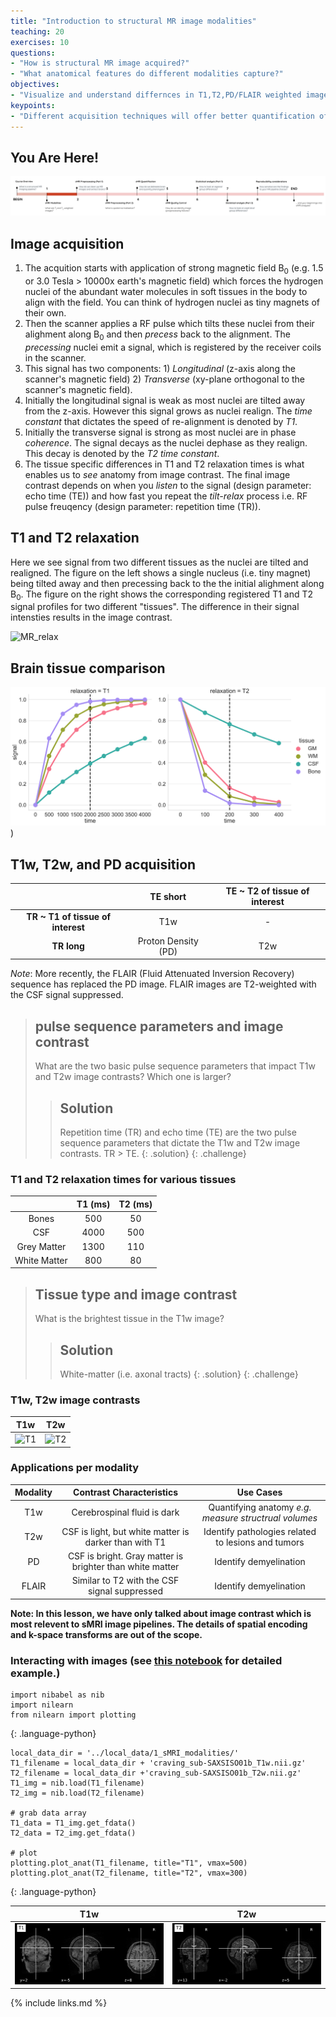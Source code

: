 ```yaml
---
title: "Introduction to structural MR image modalities"
teaching: 20
exercises: 10
questions:
- "How is structural MR image acquired?"
- "What anatomical features do different modalities capture?"
objectives:
- "Visualize and understand differnces in T1,T2,PD/FLAIR weighted images."
keypoints:
- "Different acquisition techniques will offer better quantification of specific brain tissues"
---
```

## You Are Here!
![course_flow](../fig/episode_1/Course_flow_1.png)


## Image acquisition
1. The acquition starts with application of strong magnetic field B<sub>0</sub> (e.g. 1.5 or 3.0 Tesla > 10000x earth's magnetic field) which forces the hydrogen nuclei of the abundant water molecules in soft tissues in the body to align with the field. You can think of hydrogen nuclei as tiny magnets of their own. 
2. Then the scanner applies a RF pulse which tilts these nuclei from their alighment along B<sub>0</sub> and then _precess_ back to the alignment. The _precessing_ nuclei emit a signal, which is registered by the receiver coils in the scanner. 
3. This signal has two components: 1) _Longitudinal_ (z-axis along the scanner's magnetic field) 2) _Transverse_ (xy-plane orthogonal to the scanner's magnetic field). 
4. Initially the longitudinal signal is weak as most nuclei are tilted away from the z-axis. However this signal grows as nuclei realign. The _time constant_ that dictates the speed of re-alignment is denoted by _T1_. 
5. Initially the transverse signal is strong as most nuclei are in phase _coherence_. The signal decays as the nuclei dephase as they realign. This decay is denoted by the _T2 time constant_. 
7. The tissue specific differences in T1 and T2 relaxation times is what enables us to _see_ anatomy from image contrast. The final image contrast depends on when you _listen_ to the signal (design parameter: echo time (TE)) and how fast you repeat the _tilt-relax_ process i.e. RF pulse freuqency (design parameter: repetition time (TR)). 


## T1 and T2 relaxation
Here we see signal from two different tissues as the nuclei are tilted and realigned. 
The figure on the left shows a single nucleus (i.e. tiny magnet) being tilted away and then precessing back to the the initial alighment along B<sub>0</sub>. The figure on the right shows the corresponding registered T1 and T2 signal profiles for two different "tissues". The difference in their signal intensties results in the image contrast. 

![MR_relax](https://user-images.githubusercontent.com/7978607/112332334-08750c80-8c90-11eb-90fc-33956c037a1c.gif)

## Brain tissue comparison

![relax_tissue_contrast](../fig/episode_1/relax_tissue_contrast.png))

## T1w, T2w, and PD acquisition

|                | TE short      | TE ~ T2 of tissue of interest|
| :-------------: | :----------: | :-----------: |
| **TR ~ T1 of tissue of interest**  |   T1w | - |
| **TR long**  | Proton Density (PD) | T2w |

_Note_: More recently, the FLAIR (Fluid Attenuated Inversion Recovery) sequence has replaced the PD image. FLAIR images are T2-weighted with the CSF signal suppressed.

> ## pulse sequence parameters and image contrast
>
> What are the two basic pulse sequence parameters that impact T1w and T2w image contrasts? Which one is larger? 
>
> > ## Solution
> >
> > Repetition time (TR) and echo time (TE) are the two pulse sequence parameters that dictate the T1w and T2w image contrasts. 
> > TR > TE.
> {: .solution}
{: .challenge}


### T1 and T2 relaxation times for various tissues

|                | T1 (ms)      | T2 (ms)     |
| :-------------: | :----------: | :-----------: |
|  Bones | 500   | 50    |
|  CSF | 4000   | 500    |
|  Grey Matter | 1300   | 110    |
|  White Matter   | 800 | 80 |


> ## Tissue type and image contrast
>
> What is the brightest tissue in the T1w image?
>
> > ## Solution
> >
> > White-matter (i.e. axonal tracts)
> {: .solution}
{: .challenge}


### T1w, T2w image contrasts

|        T1w        | T2w |
| :-------------: | :-----------: |
| ![T1](../fig/episode_1/T1.gif) | ![T2](../fig/episode_1/T2.gif) |


### Applications per modality

|        Modality    | Contrast Characteristics  | Use Cases     |
| :-------------: | :-----------: | :-----------: |
|  T1w | Cerebrospinal fluid is dark  | Quantifying anatomy _e.g. measure structrual volumes_  |
|  T2w | CSF is light, but white matter is darker than with T1  | Identify pathologies related to lesions and tumors |
|  PD  | CSF is bright. Gray matter is brighter than white matter | Identify demyelination|
|  FLAIR  | Similar to T2 with the CSF signal suppressed| Identify demyelination |

**Note: In this lesson, we have only talked about image contrast which is most relevent to sMRI image pipelines. The details of spatial encoding and k-space transforms are out of the scope.**


### Interacting with images (see [this notebook](../code/1_sMRI_modalities.ipynb) for detailed example.)

~~~
import nibabel as nib
import nilearn
from nilearn import plotting
~~~
{: .language-python}

~~~
local_data_dir = '../local_data/1_sMRI_modalities/'
T1_filename = local_data_dir + 'craving_sub-SAXSISO01b_T1w.nii.gz'
T2_filename = local_data_dir +'craving_sub-SAXSISO01b_T2w.nii.gz'
T1_img = nib.load(T1_filename)
T2_img = nib.load(T2_filename)

# grab data array
T1_data = T1_img.get_fdata()
T2_data = T2_img.get_fdata()

# plot
plotting.plot_anat(T1_filename, title="T1", vmax=500)
plotting.plot_anat(T2_filename, title="T2", vmax=300)

~~~
{: .language-python}


|        T1w        | T2w |
| :-------------: | :-----------: |
| ![nilearn_T1](../fig/episode_1/nilearn_T1.png) | ![nilearn_T2](../fig/episode_1/nilearn_T2.png) |



{% include links.md %}

